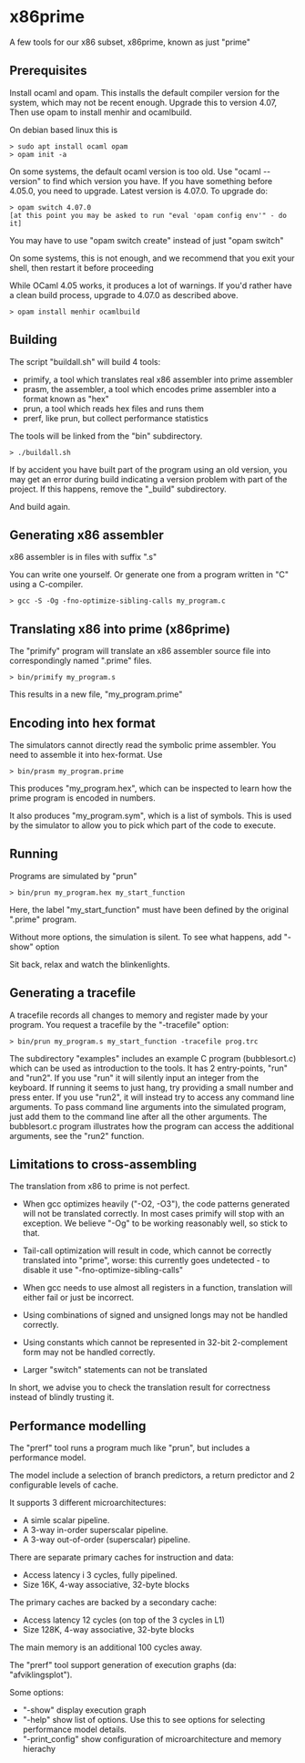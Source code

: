 # x86prime

A few tools for our x86 subset, x86prime, known as just "prime"

## Prerequisites

Install ocaml and opam. This installs the default compiler version for the system,
which may not be recent enough. Upgrade this to version 4.07, Then use opam to
install menhir and ocamlbuild.

On debian based linux this is
~~~
> sudo apt install ocaml opam
> opam init -a
~~~
On some systems, the default ocaml version is too old. Use "ocaml --version"
to find which version you have. If you have something before 4.05.0, you need
to upgrade. Latest version is 4.07.0. To upgrade do:
~~~
> opam switch 4.07.0
[at this point you may be asked to run "eval 'opam config env'" - do it]
~~~
You may have to use "opam switch create" instead of just "opam switch"

On some systems, this is not enough, and we recommend that you exit your shell,
then restart it before proceeding

While OCaml 4.05 works, it produces a lot of warnings. If you'd rather have
a clean build process, upgrade to 4.07.0 as described above.
~~~
> opam install menhir ocamlbuild
~~~

## Building

The script "buildall.sh" will build 4 tools:

 * primify, a tool which translates real x86 assembler into prime assembler
 * prasm, the assembler, a tool which encodes prime assembler into a format known as "hex"
 * prun, a tool which reads hex files and runs them
 * prerf, like prun, but collect performance statistics

The tools will be linked from the "bin" subdirectory.

~~~
> ./buildall.sh
~~~

If by accident you have built part of the program using an old version, you
may get an error during build indicating a version problem with part of the
project. If this happens, remove the "_build" subdirectory.

And build again.

## Generating x86 assembler

x86 assembler is in files with suffix ".s"

You can write one yourself. Or generate one from a program written in "C"
using a C-compiler.

~~~
> gcc -S -Og -fno-optimize-sibling-calls my_program.c
~~~

## Translating x86 into prime (x86prime)

The "primify" program will translate an x86 assembler source file into
correspondingly named ".prime" files.

~~~
> bin/primify my_program.s
~~~

This results in a new file, "my_program.prime"

## Encoding into hex format

The simulators cannot directly read the symbolic prime assembler. You need to
assemble it into hex-format. Use

~~~
> bin/prasm my_program.prime
~~~

This produces "my_program.hex", which can be inspected to learn how the prime
program is encoded in numbers.

It also produces "my_program.sym", which is a list of symbols. This is used by
the simulator to allow you to pick which part of the code to execute.

## Running

Programs are simulated by "prun"

~~~
> bin/prun my_program.hex my_start_function
~~~

Here, the label "my_start_function" must have been defined by the original ".prime"
program.

Without more options, the simulation is silent. To see what happens, add "-show" option

Sit back, relax and watch the blinkenlights.

## Generating a tracefile

A tracefile records all changes to memory and register made by your program.
You request a tracefile by the "-tracefile" option:

~~~
> bin/prun my_program.s my_start_function -tracefile prog.trc
~~~

The subdirectory "examples" includes an example C program (bubblesort.c)
which can be used as introduction to the tools. It has 2 entry-points, "run"
and "run2". If you use "run" it will silently input an integer from the keyboard.
If running it seems to just hang, try providing a small number and press enter.
If you use "run2", it will instead try to access any command line arguments.
To pass command line arguments into the simulated program, just add them to 
the command line after all the other arguments. The bubblesort.c program
illustrates how the program can access the additional arguments, see the "run2"
function.

## Limitations to cross-assembling

The translation from x86 to prime is not perfect.

 * When gcc optimizes heavily ("-O2, -O3"), the code patterns generated will not
   be translated correctly. In most cases primify will stop with an exception. 
   We believe "-Og" to be working reasonably well, so stick to that.

 * Tail-call optimization will result in code, which cannot be correctly translated
   into "prime", worse: this currently goes undetected - to disable it use "-fno-optimize-sibling-calls"

 * When gcc needs to use almost all registers in a function, translation will either fail
   or just be incorrect.

 * Using combinations of signed and unsigned longs may not be handled correctly.

 * Using constants which cannot be represented in 32-bit 2-complement form
   may not be handled correctly.

 * Larger "switch" statements can not be translated

In short, we advise you to check the translation result for correctness instead
of blindly trusting it.

## Performance modelling

The "prerf" tool runs a program much like "prun", but includes a performance model.

The model include a selection of branch predictors, a return predictor and 2 configurable
levels of cache.

It supports 3 different microarchitectures:

 * A simle scalar pipeline.
 * A 3-way in-order superscalar pipeline.
 * A 3-way out-of-order (superscalar) pipeline.

There are separate primary caches for instruction and data:

 * Access latency i 3 cycles, fully pipelined.
 * Size 16K, 4-way associative, 32-byte blocks

The primary caches are backed by a secondary cache:

 * Access latency 12 cycles (on top of the 3 cycles in L1)
 * Size 128K, 4-way associative, 32-byte blocks

The main memory is an additional 100 cycles away.

The "prerf" tool support generation of execution graphs (da: "afviklingsplot").

Some options:

 * "-show" display execution graph
 * "-help" show list of options. Use this to see options for selecting
   performance model details.
 * "-print_config" show configuration of microarchitecture and memory hierachy
